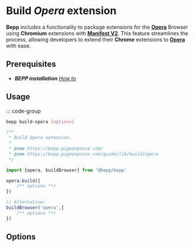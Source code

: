 # Build _Opera_ extension

**Bepp** includes a functionality to package extensions for the [**Opera**](https://www.opera.com/) Browser using **Chromium** extensions with [**Manifest V2**](https://developer.chrome.com/docs/extensions/mv2). This feature streamlines the process, allowing developers to extend their **Chrome** extensions to [**Opera**](https://www.opera.com/) with ease.

## Prerequisites

- **__BEPP_ installation_** [_How to_](../index.md#installation)

## Usage

::: code-group

```bash
bepp build-opera [options]
```

```js
/**
 * Build Opera extension.
 * 
 * @see https://bepp.pigeonposse.com/
 * @see https://bepp.pigeonposse.com/guide/lib/build/opera
 */

import {opera, buildBrowser} from '@bepp/bepp'

opera.build({
    /** options **/
})

// Alternative:
buildBrowser('opera',{
    /** options **/
})
```

## Options

<!--@include: ../../partials/build-browser-chromium-input-m2.md-->
<!--@include: ../../../partials/build-browser-shared.md-->
<!--@include: ../../../partials/options-shared.md-->
